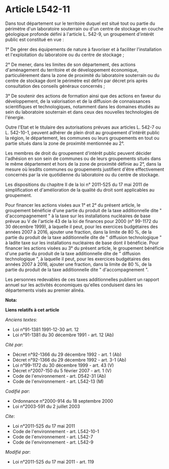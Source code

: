 # Article L542-11

Dans tout département sur le territoire duquel est situé tout ou partie du périmètre d'un laboratoire souterrain ou d'un
centre de stockage en couche géologique profonde défini à l'article L. 542-9, un groupement d'intérêt public est constitué en
vue : 

1° De gérer des équipements de nature à favoriser et à faciliter l'installation et l'exploitation du laboratoire ou du centre
de stockage ; 

2° De mener, dans les limites de son département, des actions d'aménagement du territoire et de développement économique,
particulièrement dans la zone de proximité du laboratoire souterrain ou du centre de stockage dont le périmètre est défini
par décret pris après consultation des conseils généraux concernés ; 

3° De soutenir des actions de formation ainsi que des actions en faveur du développement, de la valorisation et de la
diffusion de connaissances scientifiques et technologiques, notamment dans les domaines étudiés au sein du laboratoire
souterrain et dans ceux des nouvelles technologies de l'énergie. 

Outre l'Etat et le titulaire des autorisations prévues aux articles L. 542-7 ou L. 542-10-1, peuvent adhérer de plein droit
au groupement d'intérêt public la région, le département, les communes ou leurs groupements en tout ou partie situés dans la
zone de proximité mentionnée au 2°. 

Les membres de droit du groupement d'intérêt public peuvent décider l'adhésion en son sein de communes ou de leurs
groupements situés dans le même département et hors de la zone de proximité définie au 2°, dans la mesure où lesdits communes
ou groupements justifient d'être effectivement concernés par la vie quotidienne du laboratoire ou du centre de stockage. 

Les dispositions du chapitre II de la loi n° 2011-525 du 17 mai 2011 de simplification et d'amélioration de la qualité du
droit sont applicables au groupement. 

Pour financer les actions visées aux 1° et 2° du présent article, le groupement bénéficie d'une partie du produit de la taxe
additionnelle dite " d'accompagnement " à la taxe sur les installations nucléaires de base prévue au V de l'article 43 de la
loi de finances pour 2000 (n° 99-1172 du 30 décembre 1999), à laquelle il peut, pour les exercices budgétaires des années
2007 à 2016, ajouter une fraction, dans la limite de 80 %, de la partie du produit de la taxe additionnelle dite de "
diffusion technologique " à ladite taxe sur les installations nucléaires de base dont il bénéficie. Pour financer les actions
visées au 3° du présent article, le groupement bénéficie d'une partie du produit de la taxe additionnelle dite de " diffusion
technologique ", à laquelle il peut, pour les exercices budgétaires des années 2007 à 2016, ajouter une fraction, dans la
limite de 80 %, de la partie du produit de la taxe additionnelle dite " d'accompagnement ". 

Les personnes redevables de ces taxes additionnelles publient un rapport annuel sur les activités économiques qu'elles
conduisent dans les départements visés au premier alinéa.

**Nota:**



**Liens relatifs à cet article**

_Anciens textes_:

  - Loi n°91-1381 1991-12-30 art. 12
  - Loi n°91-1381 du 30 décembre 1991 - art. 12 (Ab)

_Cité par_:

  - Décret n°92-1366 du 29 décembre 1992 - art. 1 (Ab)
  - Décret n°92-1366 du 29 décembre 1992 - art. 3-1 (Ab)
  - Loi n°99-1172 du 30 décembre 1999 - art. 43 (V)
  - Décret n°2007-150 du 5 février 2007 - art. 1 (V)
  - Code de l'environnement - art. D542-31 (Ab)
  - Code de l'environnement - art. L542-13 (M)

_Codifié par_:

  - Ordonnance n°2000-914 du 18 septembre 2000
  - Loi n°2003-591 du 2 juillet 2003

_Cite_:

  - Loi n°2011-525 du 17 mai 2011
  - Code de l'environnement - art. L542-10-1
  - Code de l'environnement - art. L542-7
  - Code de l'environnement - art. L542-9

_Modifié par_:

  - Loi n°2011-525 du 17 mai 2011 - art. 119
